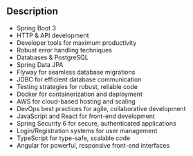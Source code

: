 ## Description
- Spring Boot 3
- HTTP & API development
- Developer tools for maximum productivity
- Robust error handling techniques
- Databases & PostgreSQL
- Spring Data JPA
- Flyway for seamless database migrations
- JDBC for efficient database communication
- Testing strategies for robust, reliable code
- Docker for containerization and deployment
- AWS for cloud-based hosting and scaling
- DevOps best practices for agile, collaborative development
- JavaScript and React for front-end development
- Spring Security 6 for secure, authenticated applications
- Login/Registration systems for user management
- TypeScript for type-safe, scalable code
- Angular for powerful, responsive front-end interfaces